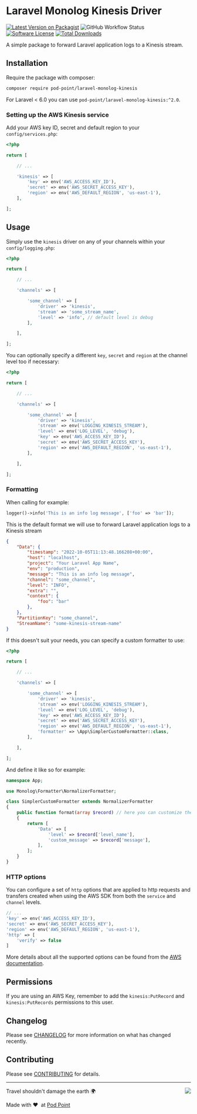 # Laravel Monolog Kinesis Driver


[![Latest Version on Packagist](https://img.shields.io/packagist/v/pod-point/laravel-monolog-kinesis.svg?style=flat-square)](https://packagist.org/packages/pod-point/laravel-monolog-kinesis)
![GitHub Workflow Status](https://img.shields.io/github/workflow/status/pod-point/laravel-monolog-kinesis/run-tests?label=tests)
[![Software License](https://img.shields.io/badge/license-MIT-brightgreen.svg?style=flat-square)](LICENSE.md)
[![Total Downloads](https://img.shields.io/packagist/dt/pod-point/laravel-monolog-kinesis.svg?style=flat-square)](https://packagist.org/packages/pod-point/laravel-monolog-kinesis)

A simple package to forward Laravel application logs to a Kinesis stream.

## Installation

Require the package with composer:

```bash
composer require pod-point/laravel-monolog-kinesis
```

For Laravel < 6.0 you can use `pod-point/laravel-monolog-kinesis:^2.0`.

### Setting up the AWS Kinesis service

Add your AWS key ID, secret and default region to your `config/services.php`:

```php
<?php

return [

    // ...

    'kinesis' => [
        'key' => env('AWS_ACCESS_KEY_ID'),
        'secret' => env('AWS_SECRET_ACCESS_KEY'),
        'region' => env('AWS_DEFAULT_REGION', 'us-east-1'),
    ],

];
```

## Usage

Simply use the `kinesis` driver on any of your channels within your `config/logging.php`:

```php
<?php

return [

    // ...

    'channels' => [

        'some_channel' => [
            'driver' => 'kinesis',
            'stream' => 'some_stream_name',
            'level' => 'info', // default level is debug
        ],

    ],

];
```

You can optionally specify a different `key`, `secret` and `region` at the channel level too if necessary:

```php
<?php

return [

    // ...

    'channels' => [

        'some_channel' => [
            'driver' => 'kinesis',
            'stream' => env('LOGGING_KINESIS_STREAM'),
            'level' => env('LOG_LEVEL', 'debug'),
            'key' => env('AWS_ACCESS_KEY_ID'),
            'secret' => env('AWS_SECRET_ACCESS_KEY'),
            'region' => env('AWS_DEFAULT_REGION', 'us-east-1'),
        ],

    ],

];
```

### Formatting

When calling for example:

```php
logger()->info('This is an info log message', ['foo' => 'bar']);
```

This is the default format we will use to forward Laravel application logs to a Kinesis stream

```json
{
    "Data": {
        "timestamp": "2022-10-05T11:13:48.166208+00:00",
        "host": "localhost",
        "project": "Your Laravel App Name",
        "env": "production",
        "message": "This is an info log message",
        "channel": "some_channel",
        "level": "INFO",
        "extra": "",
        "context": {
            "foo": "bar"
        },
    },
    "PartitionKey": "some_channel",
    "StreamName": "some-kinesis-stream-name"
}
```

If this doesn't suit your needs, you can specify a custom formatter to use:

```php
<?php

return [

    // ...

    'channels' => [

        'some_channel' => [
            'driver' => 'kinesis',
            'stream' => env('LOGGING_KINESIS_STREAM'),
            'level' => env('LOG_LEVEL', 'debug'),
            'key' => env('AWS_ACCESS_KEY_ID'),
            'secret' => env('AWS_SECRET_ACCESS_KEY'),
            'region' => env('AWS_DEFAULT_REGION', 'us-east-1'),
            'formatter' => \App\SimplerCustomFormatter::class,
        ],

    ],

];
```

And define it like so for example:

```php
namespace App;

use Monolog\Formatter\NormalizerFormatter;

class SimplerCustomFormatter extends NormalizerFormatter
{
    public function format(array $record) // here you can customize the formatting
    {
        return [
            'Data' => [
                'level' => $record['level_name'],
                'custom_message' => $record['message'],
            ],
        ];
    }
}
```

### HTTP options

You can configure a set of `http` options that are applied to http requests and transfers created when using the AWS SDK from both the `service` and `channel` levels.

```php
// ...
'key' => env('AWS_ACCESS_KEY_ID'),
'secret' => env('AWS_SECRET_ACCESS_KEY'),
'region' => env('AWS_DEFAULT_REGION', 'us-east-1'),
'http' => [
    'verify' => false
]
```

More details about all the supported options can be found from the [AWS documentation](https://docs.aws.amazon.com/sdk-for-php/v3/developer-guide/guide_configuration.html#config-http).


## Permissions

If you are using an AWS Key, remember to add the `kinesis:PutRecord` and `kinesis:PutRecords` permissions to this user.

## Changelog

Please see [CHANGELOG](CHANGELOG.md) for more information on what has changed recently.

## Contributing

Please see [CONTRIBUTING](CONTRIBUTING.md) for details.

---

<img src="https://d3h256n3bzippp.cloudfront.net/pod-point-logo.svg" align="right" />

Travel shouldn't damage the earth 🌍

Made with ❤️&nbsp;&nbsp;at [Pod Point](https://pod-point.com)
